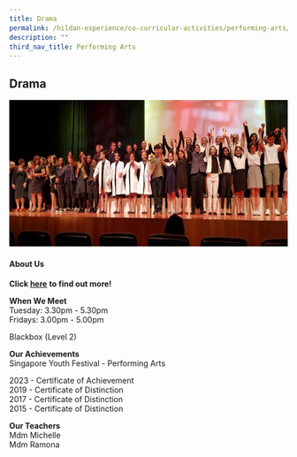 ```yaml
---
title: Drama
permalink: /hildan-experience/co-curricular-activities/performing-arts/drama-club/
description: ""
third_nav_title: Performing Arts
---
```

Drama
-----


![](/images/CCA/Dram2.png)


#### About Us

**Click&nbsp;[here](/files/CCA/dramaclub.pdf)**&nbsp;**to find out more!**  
  
**When We Meet** <br>
Tuesday: 3.30pm - 5.30pm<br>
Fridays: 3.00pm - 5.00pm<br>

Blackbox (Level 2)


**Our Achievements**<br>
Singapore Youth Festival - Performing Arts<br>

2023 - Certificate of Achievement<br>
2019 -&nbsp;Certificate of Distinction<br>
2017 -&nbsp;Certificate of Distinction  
2015 -&nbsp;Certificate of Distinction

**Our Teachers** <br>
Mdm Michelle  
Mdm Ramona  
  
